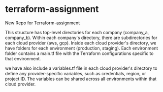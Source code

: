 # terraform-assignment
New Repo for Terraform-assignment 

This structure has top-level directories for each company (company_a, company_b). Within each company's directory, there are subdirectories for each cloud provider (aws, gcp). Inside each cloud provider's directory, we have folders for each environment (production, staging). Each environment folder contains a main.tf file with the Terraform configurations specific to that environment.

we have also include a variables.tf file in each cloud provider's directory to define any provider-specific variables, such as credentials, region, or project ID. The variables can be shared across all environments within that cloud provider.
